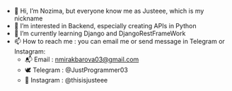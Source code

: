 - 👋 Hi, I’m Nozima, but everyone know me as Justeee, which is my nickname
- 👀 I’m interested in Backend, especially creating APIs in Python
- 🌱 I’m currently learning Django and DjangoRestFrameWork
- 📫 How to reach me : you can email me or send message in Telegram or Instagram:
     - 📬 Email : nmirakbarova03@gmail.com
     - 🕊 Telegram : @JustProgrammer03
     - 🎯 Instagram : @thisisjusteee

<!---
Justeeee/Justeeee is a ✨ special ✨ repository because its `README.md` (this file) appears on your GitHub profile.
You can click the Preview link to take a look at your changes.
--->
